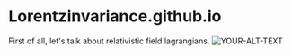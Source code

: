 # Lorentzinvariance.github.io

First of all, let's talk about relativistic field lagrangians.
<picture>
 <source media="(prefers-color-scheme: dark)" srcset="https://unsplash.com/photos/McsNra2VRQQ">
 <source media="(prefers-color-scheme: light)" srcset="https://unsplash.com/photos/LYBSBjGo-5s">
 <img alt="YOUR-ALT-TEXT" src="YOUR-DEFAULT-IMAGE">
</picture>
